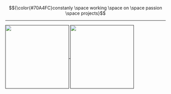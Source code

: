 $${\color{#70A4FC}constanly \space working \space on \space passion \space projects}$$

<hr/>

<a href="">
  <img height=200 align="center" src="https://github-readme-stats.vercel.app/api/top-langs?username=mayorofdesalle&show_icons=true&theme=tokyonight&locale=en&layout=compact&hide=jupyter%20notebook&card_width=350" />
</a>
<a href="">
  <img height=200 align="center" src="https://github-readme-stats.vercel.app/api?username=mayorofdesalle&show_icons=true&theme=tokyonight&locale=en&layout=compact&card_width=300" />
</a>
